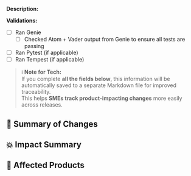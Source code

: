 **Description:**

**Validations:**
- [ ] Ran Genie  
  - [ ] Checked Atom + Vader output from Genie to ensure all tests are passing  
- [ ] Ran Pytest (if applicable)  
- [ ] Ran Tempest (if applicable)  

> ℹ️ **Note for Tech:**  
> If you complete **all the fields below**, this information will be automatically saved to a separate Markdown file for improved traceability.  
> This helps **SMEs track product-impacting changes** more easily across releases.

## 📝 Summary of Changes  
<!-- summary_changes: Start here -->




## 💥 Impact Summary  
<!-- impact_summary: Start here -->


## 🧠 Affected Products  
<!-- ✅ Please select from the list below (copy/paste one or more):  
- APX  - Benematch  - Buersco  - ESRD Predictor  - Fraud  - Hermes
- HiLo  - Pirelli  - Prometheus  - PUF  - QEXPUsco  - Reggie  
- Saturn  - Speicality Predictor  - Vanessa  - Scrappy  
- Infrastructure  - Curif  - Hercules -->
<!-- impact_project: Start here -->




